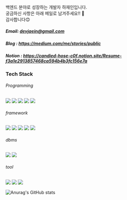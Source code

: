 백엔드 분야로 성장하는 개발자 하재인입니다.  
궁금하신 사항은 아래 메일로 남겨주세요!! 👋  
감사합니다😊
##### Email: devjaein@gmail.com
##### Blog : https://medium.com/me/stories/public
##### Notion : https://candied-hose-c0f.notion.site/Resume-f3a1e2913857468ca594b4b3fc156e7a

### Tech Stack
###### Programming
<img src = "https://img.shields.io/badge/-Python3-blue?logo=python&logoColor=white"> <img src = "https://img.shields.io/badge/-Java-orange?logo=java&logoColor=white"> <img src = "https://img.shields.io/badge/-jsp-blue?logo=jsp&logoColor=orange"> <img src = "https://img.shields.io/badge/-html-white?logo=HTML5"> <img src = "https://img.shields.io/badge/-css-9cf?logo=css3">
###### framework
<img src = "https://img.shields.io/badge/-spring-white?logo=spring"> <img src="https://img.shields.io/badge/-Springboot-white?logo=springboot"> <img src="https://img.shields.io/badge/-mybatis-blue"> <img src = "https://img.shields.io/badge/-jpa-blue?logo=jpa"> <img src = "https://img.shields.io/badge/-jdbc-red?logo=jdbc%22">
###### dbms
<img src = https://img.shields.io/badge/-h2-green> <img src= "https://img.shields.io/badge/-mysql-white?logo=mysql">

###### tool
<img src = "https://img.shields.io/badge/-git-white?logo=git"> <img src = "https://img.shields.io/badge/-slack-purple?logo=slack"> <img src = "https://img.shields.io/badge/-aws-orange?logo=aws">

![Anurag's GitHub stats](https://github-readme-stats.vercel.app/api?username=devjaein&show_icons=true&theme=radical)
